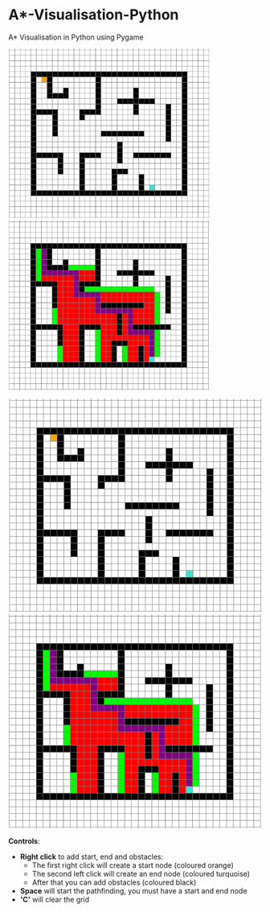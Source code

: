 # A*-Visualisation-Python
A* Visualisation in Python using Pygame

<img src="images/maze.png" width = "400"><img src="images/mazesolved.png" width = "400">

![](images/maze.png)
![](images/mazesolved.png)

**Controls**:
- **Right click** to add start, end and obstacles:
  - The first right click will create a start node (coloured orange)
  - The second left click will create an end node (coloured turquoise)
  - After that you can add obstacles (coloured black)
- **Space** will start the pathfinding, you must have a start and end node
- **'C'** will clear the grid
